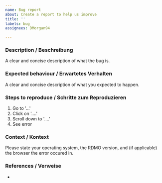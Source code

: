 ```yaml
---
name: Bug report
about: Create a report to help us improve
title: ''
labels: bug
assignees: DMorgan94

---
```


### Description / Beschreibung

A clear and concise description of what the bug is.

### Expected behaviour / Erwartetes Verhalten

A clear and concise description of what you expected to happen.

### Steps to reproduce / Schritte zum Reproduzieren

1. Go to '...'
2. Click on '....'
3. Scroll down to '....'
4. See error

### Context / Kontext

Please state your operating system, the RDMO version, and (if applicable) the browser the error occured in.

### References / Verweise

*

